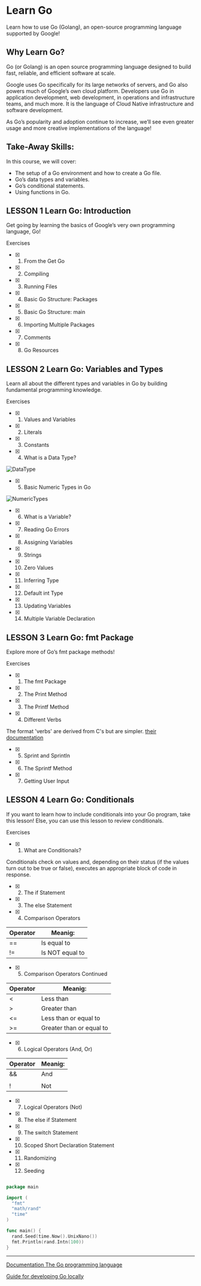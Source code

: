 # Learn Go

Learn how to use Go (Golang), an open-source programming language supported by Google!

## Why Learn Go?

Go (or Golang) is an open source programming language designed to build fast, reliable, and efficient software at scale.

Google uses Go specifically for its large networks of servers, and Go also powers much of Google’s own cloud platform. Developers use Go in application development, web development, in operations and infrastructure teams, and much more. It is the language of Cloud Native infrastructure and software development.

As Go’s popularity and adoption continue to increase, we’ll see even greater usage and more creative implementations of the language!

## Take-Away Skills:

In this course, we will cover:

- The setup of a Go environment and how to create a Go file.
- Go’s data types and variables.
- Go’s conditional statements.
- Using functions in Go.


## LESSON 1 Learn Go: Introduction

Get go ing by learning the basics of Google’s very own programming language, Go!

Exercises

- [x] 1. From the Get Go

- [x] 2. Compiling

- [x] 3. Running Files

- [x] 4. Basic Go Structure: Packages

- [x] 5. Basic Go Structure: main

- [x] 6. Importing Multiple Packages

- [x] 7. Comments

- [x] 8. Go Resources


## LESSON 2 Learn Go: Variables and Types

Learn all about the different types and variables in Go by building fundamental programming knowledge.

Exercises

- [x] 1. Values and Variables

- [x] 2. Literals

- [x] 3. Constants

- [x] 4. What is a Data Type?

![DataType](./src/DataType.png)

- [x] 5. Basic Numeric Types in Go

![NumericTypes](./src/NumericTypes.png)

- [x] 6. What is a Variable?

- [x] 7. Reading Go Errors

- [x] 8. Assigning Variables

- [x] 9. Strings

- [x] 10. Zero Values

- [x] 11. Inferring Type

- [x] 12. Default int Type

- [x] 13. Updating Variables

- [x] 14. Multiple Variable Declaration


## LESSON 3 Learn Go: fmt Package

Explore more of Go’s fmt package methods!

Exercises

- [x] 1. The fmt Package

- [x] 2. The Print Method

- [x] 3. The Printf Method

- [x] 4. Different Verbs

The format 'verbs' are derived from C's but are simpler. [their documentation](https://golang.org/pkg/fmt/#hdr-Printing)

- [x] 5. Sprint and Sprintln

- [x] 6. The Sprintf Method

- [x] 7. Getting User Input

## LESSON 4 Learn Go: Conditionals

If you want to learn how to include conditionals into your Go program, take this lesson! Else, you can use this lesson to review conditionals.

Exercises

- [x] 1. What are Conditionals?

Conditionals check on values and, depending on their status (if the values turn out to be true or false), executes an appropriate block of code in response.

- [x] 2. The if Statement

- [x] 3. The else Statement

- [x] 4. Comparison Operators

| Operator   | Meanig:     |
| ---------- | ----------  |
| ==         | Is equal to |
| !=         | Is NOT equal to   |

- [x] 5. Comparison Operators Continued

| Operator   | Meanig:     |
| ---------- | ----------  |
| <          | Less than   |
| >          | Greater than   |
| <=         | Less than or equal to   |
| >=         | Greater than or equal to   |


- [x] 6. Logical Operators (And, Or)

| Operator   | Meanig:     |
| ---------- | ----------  |
| &&         | And         |
| ||         | Or          |
| !          | Not         |

- [x] 7. Logical Operators (Not)

- [x] 8. The else if Statement

- [x] 9. The switch Statement

- [x] 10. Scoped Short Declaration Statement

- [x] 11. Randomizing

- [x] 12. Seeding

```go

package main

import (
  "fmt"
  "math/rand"
  "time"
)

func main() {
  rand.Seed(time.Now().UnixNano())
  fmt.Println(rand.Intn(100))
}

```

---

[Documentation The Go programming language](https://golang.org/doc/)

[Guide for developing Go locally](https://www.codecademy.com/articles/setting-up-go-locally)
